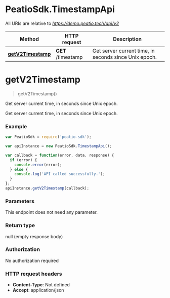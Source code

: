 # PeatioSdk.TimestampApi

All URIs are relative to *https://demo.peatio.tech/api/v2*

Method | HTTP request | Description
------------- | ------------- | -------------
[**getV2Timestamp**](TimestampApi.md#getV2Timestamp) | **GET** /timestamp | Get server current time, in seconds since Unix epoch.


<a name="getV2Timestamp"></a>
# **getV2Timestamp**
> getV2Timestamp()

Get server current time, in seconds since Unix epoch.

Get server current time, in seconds since Unix epoch.

### Example
```javascript
var PeatioSdk = require('peatio-sdk');

var apiInstance = new PeatioSdk.TimestampApi();

var callback = function(error, data, response) {
  if (error) {
    console.error(error);
  } else {
    console.log('API called successfully.');
  }
};
apiInstance.getV2Timestamp(callback);
```

### Parameters
This endpoint does not need any parameter.

### Return type

null (empty response body)

### Authorization

No authorization required

### HTTP request headers

 - **Content-Type**: Not defined
 - **Accept**: application/json

